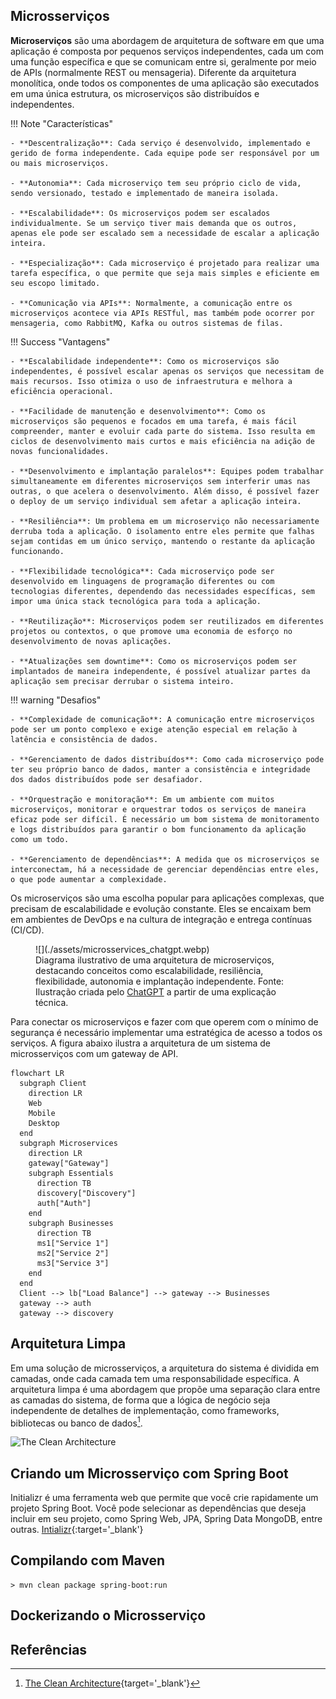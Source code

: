 
## Microsserviços

**Microserviços** são uma abordagem de arquitetura de software em que uma aplicação é composta por pequenos serviços independentes, cada um com uma função específica e que se comunicam entre si, geralmente por meio de APIs (normalmente REST ou mensageria). Diferente da arquitetura monolítica, onde todos os componentes de uma aplicação são executados em uma única estrutura, os microserviços são distribuídos e independentes.

!!! Note "Características"

    - **Descentralização**: Cada serviço é desenvolvido, implementado e gerido de forma independente. Cada equipe pode ser responsável por um ou mais microserviços.
    
    - **Autonomia**: Cada microserviço tem seu próprio ciclo de vida, sendo versionado, testado e implementado de maneira isolada.

    - **Escalabilidade**: Os microserviços podem ser escalados individualmente. Se um serviço tiver mais demanda que os outros, apenas ele pode ser escalado sem a necessidade de escalar a aplicação inteira.

    - **Especialização**: Cada microserviço é projetado para realizar uma tarefa específica, o que permite que seja mais simples e eficiente em seu escopo limitado.

    - **Comunicação via APIs**: Normalmente, a comunicação entre os microserviços acontece via APIs RESTful, mas também pode ocorrer por mensageria, como RabbitMQ, Kafka ou outros sistemas de filas.

!!! Success "Vantagens"

    - **Escalabilidade independente**: Como os microserviços são independentes, é possível escalar apenas os serviços que necessitam de mais recursos. Isso otimiza o uso de infraestrutura e melhora a eficiência operacional.

    - **Facilidade de manutenção e desenvolvimento**: Como os microserviços são pequenos e focados em uma tarefa, é mais fácil compreender, manter e evoluir cada parte do sistema. Isso resulta em ciclos de desenvolvimento mais curtos e mais eficiência na adição de novas funcionalidades.

    - **Desenvolvimento e implantação paralelos**: Equipes podem trabalhar simultaneamente em diferentes microserviços sem interferir umas nas outras, o que acelera o desenvolvimento. Além disso, é possível fazer o deploy de um serviço individual sem afetar a aplicação inteira.

    - **Resiliência**: Um problema em um microserviço não necessariamente derruba toda a aplicação. O isolamento entre eles permite que falhas sejam contidas em um único serviço, mantendo o restante da aplicação funcionando.

    - **Flexibilidade tecnológica**: Cada microserviço pode ser desenvolvido em linguagens de programação diferentes ou com tecnologias diferentes, dependendo das necessidades específicas, sem impor uma única stack tecnológica para toda a aplicação.

    - **Reutilização**: Microserviços podem ser reutilizados em diferentes projetos ou contextos, o que promove uma economia de esforço no desenvolvimento de novas aplicações.

    - **Atualizações sem downtime**: Como os microserviços podem ser implantados de maneira independente, é possível atualizar partes da aplicação sem precisar derrubar o sistema inteiro.

!!! warning "Desafios"

    - **Complexidade de comunicação**: A comunicação entre microserviços pode ser um ponto complexo e exige atenção especial em relação à latência e consistência de dados.

    - **Gerenciamento de dados distribuídos**: Como cada microserviço pode ter seu próprio banco de dados, manter a consistência e integridade dos dados distribuídos pode ser desafiador.

    - **Orquestração e monitoração**: Em um ambiente com muitos microserviços, monitorar e orquestrar todos os serviços de maneira eficaz pode ser difícil. É necessário um bom sistema de monitoramento e logs distribuídos para garantir o bom funcionamento da aplicação como um todo.

    - **Gerenciamento de dependências**: A medida que os microserviços se interconectam, há a necessidade de gerenciar dependências entre eles, o que pode aumentar a complexidade.

Os microserviços são uma escolha popular para aplicações complexas, que precisam de escalabilidade e evolução constante. Eles se encaixam bem em ambientes de DevOps e na cultura de integração e entrega contínuas (CI/CD).

<figure markdown="span">
  ![](./assets/microsservices_chatgpt.webp)
  <figcaption>Diagrama ilustrativo de uma arquitetura de microserviços, destacando conceitos como escalabilidade, resiliência, flexibilidade, autonomia e implantação independente. Fonte: Ilustração criada pelo <a href='https://chat.openai.com/' target='_blank'>ChatGPT</a> a partir de uma explicação técnica.</figcaption>
</figure>

Para conectar os microserviços e fazer com que operem com o mínimo de segurança é necessário implementar uma estratégica de acesso a todos os serviços. A figura abaixo ilustra a arquitetura de um sistema de microsserviços com um gateway de API.

``` mermaid
flowchart LR
  subgraph Client
    direction LR
    Web
    Mobile
    Desktop
  end
  subgraph Microservices
    direction LR
    gateway["Gateway"]
    subgraph Essentials
      direction TB
      discovery["Discovery"]
      auth["Auth"]
    end
    subgraph Businesses
      direction TB
      ms1["Service 1"]
      ms2["Service 2"]
      ms3["Service 3"]
    end
  end
  Client --> lb["Load Balance"] --> gateway --> Businesses
  gateway --> auth
  gateway --> discovery
```


## Arquitetura Limpa

Em uma solução de microsserviços, a arquitetura do sistema é dividida em camadas, onde cada camada tem uma responsabilidade específica. A arquitetura limpa é uma abordagem que propõe uma separação clara entre as camadas do sistema, de forma que a lógica de negócio seja independente de detalhes de implementação, como frameworks, bibliotecas ou banco de dados[^1].

![The Clean Architecture](https://blog.cleancoder.com/uncle-bob/images/2012-08-13-the-clean-architecture/CleanArchitecture.jpg)


## Criando um Microsserviço com Spring Boot

Initializr é uma ferramenta web que permite que você crie rapidamente um projeto Spring Boot. Você pode selecionar as dependências que deseja incluir em seu projeto, como Spring Web, JPA, Spring Data MongoDB, entre outras.
[Intializr](https://start.spring.io/){:target='_blank'}

## Compilando com Maven

<!-- termynal -->

``` { bash }
> mvn clean package spring-boot:run
```


## Dockerizando o Microsserviço


## Referências

[^1]: [The Clean Architecture](https://blog.cleancoder.com/uncle-bob/2012/08/13/the-clean-architecture.html){target='_blank'}
[^2]: [Apache Maven Project](https://maven.apache.org/){target='_blank'}
[^3]: [Maven Repository](https://mvnrepository.com/){target='_blank'}
